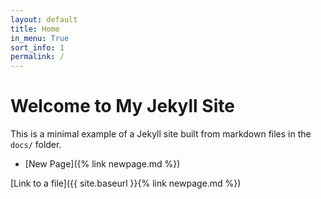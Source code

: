 ```yaml
---
layout: default
title: Home
in_menu: True
sort_info: 1
permalink: /
---
```


# Welcome to My Jekyll Site

This is a minimal example of a Jekyll site built from markdown files in the `docs/` folder.

- [New Page]({% link newpage.md %})

[Link to a file]({{ site.baseurl }}{% link newpage.md %})
